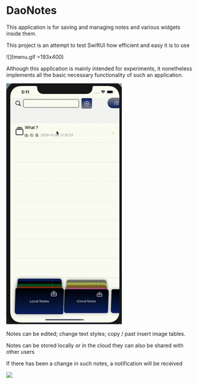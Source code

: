 # DaoNotes
This application is for saving and managing notes and various widgets inside them. 

This project is an attempt to test SwiftUI how efficient and easy it is to use

![](menu.gif =193x400)

Although this application is mainly intended for experiments, it nonetheless implements all the basic necessary functionality of such an application. 

![](edit.gif)

 Notes can be edited; change text styles; copy / past insert image tables.

 Notes can be stored locally or in the cloud they can also be shared with other users

 If there has been a change in such notes, a notification will be received
 
 ![](rest.gif)
